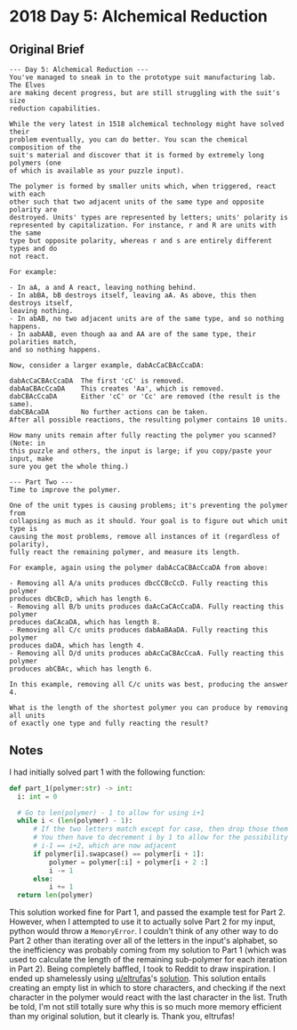 # 2018 Day 5: Alchemical Reduction

## Original Brief

```
--- Day 5: Alchemical Reduction ---
You've managed to sneak in to the prototype suit manufacturing lab. The Elves
are making decent progress, but are still struggling with the suit's size
reduction capabilities.

While the very latest in 1518 alchemical technology might have solved their
problem eventually, you can do better. You scan the chemical composition of the
suit's material and discover that it is formed by extremely long polymers (one
of which is available as your puzzle input).

The polymer is formed by smaller units which, when triggered, react with each
other such that two adjacent units of the same type and opposite polarity are
destroyed. Units' types are represented by letters; units' polarity is
represented by capitalization. For instance, r and R are units with the same
type but opposite polarity, whereas r and s are entirely different types and do
not react.

For example:

- In aA, a and A react, leaving nothing behind.  
- In abBA, bB destroys itself, leaving aA. As above, this then destroys itself,
leaving nothing.  
- In abAB, no two adjacent units are of the same type, and so nothing happens.  
- In aabAAB, even though aa and AA are of the same type, their polarities match,
and so nothing happens.

Now, consider a larger example, dabAcCaCBAcCcaDA:

dabAcCaCBAcCcaDA  The first 'cC' is removed.
dabAaCBAcCcaDA    This creates 'Aa', which is removed.
dabCBAcCcaDA      Either 'cC' or 'Cc' are removed (the result is the same).
dabCBAcaDA        No further actions can be taken.
After all possible reactions, the resulting polymer contains 10 units.

How many units remain after fully reacting the polymer you scanned? (Note: in
this puzzle and others, the input is large; if you copy/paste your input, make
sure you get the whole thing.)

--- Part Two ---
Time to improve the polymer.

One of the unit types is causing problems; it's preventing the polymer from
collapsing as much as it should. Your goal is to figure out which unit type is
causing the most problems, remove all instances of it (regardless of polarity),
fully react the remaining polymer, and measure its length.

For example, again using the polymer dabAcCaCBAcCcaDA from above:

- Removing all A/a units produces dbcCCBcCcD. Fully reacting this polymer
produces dbCBcD, which has length 6.  
- Removing all B/b units produces daAcCaCAcCcaDA. Fully reacting this polymer
produces daCAcaDA, which has length 8.  
- Removing all C/c units produces dabAaBAaDA. Fully reacting this polymer
produces daDA, which has length 4.  
- Removing all D/d units produces abAcCaCBAcCcaA. Fully reacting this polymer
produces abCBAc, which has length 6.

In this example, removing all C/c units was best, producing the answer 4.

What is the length of the shortest polymer you can produce by removing all units
of exactly one type and fully reacting the result?
```

## Notes

I had initially solved part 1 with the following function:

```python
def part_1(polymer:str) -> int:
  i: int = 0

  # Go to len(polymer) - 1 to allow for using i+1
  while i < (len(polymer) - 1):
      # If the two letters match except for case, then drop those them
      # You then have to decrement i by 1 to allow for the possibility that
      # i-1 == i+2, which are now adjacent
      if polymer[i].swapcase() == polymer[i + 1]:
          polymer = polymer[:i] + polymer[i + 2 :]
          i -= 1
      else:
          i += 1
  return len(polymer)
```

This solution worked fine for Part 1, and passed the example test for Part 2.
However, when I attempted to use it to actually solve Part 2 for my input,
python would throw a `MemoryError`. I couldn't think of any other way to do Part
2 other than iterating over all of the letters in the input's alphabet, so the
inefficiency was probably coming from my solution to Part 1 (which was used to
calculate the length of the remaining sub-polymer for each iteration in Part 2).
Being completely baffled, I took to Reddit to draw inspiration. I ended up
shamelessly using [u/eltrufas](https://www.reddit.com/user/eltrufas)'s
[solution](https://www.reddit.com/r/adventofcode/comments/a3912m/2018_day_5_solutions/eb4ff0j).
This solution entails creating an empty list in which to store characters, and
checking if the next character in the polymer would react with the last
character in the list. Truth be told, I'm not still totally sure why this is so
much more memory efficient than my original solution, but it clearly is. Thank
you, eltrufas!
